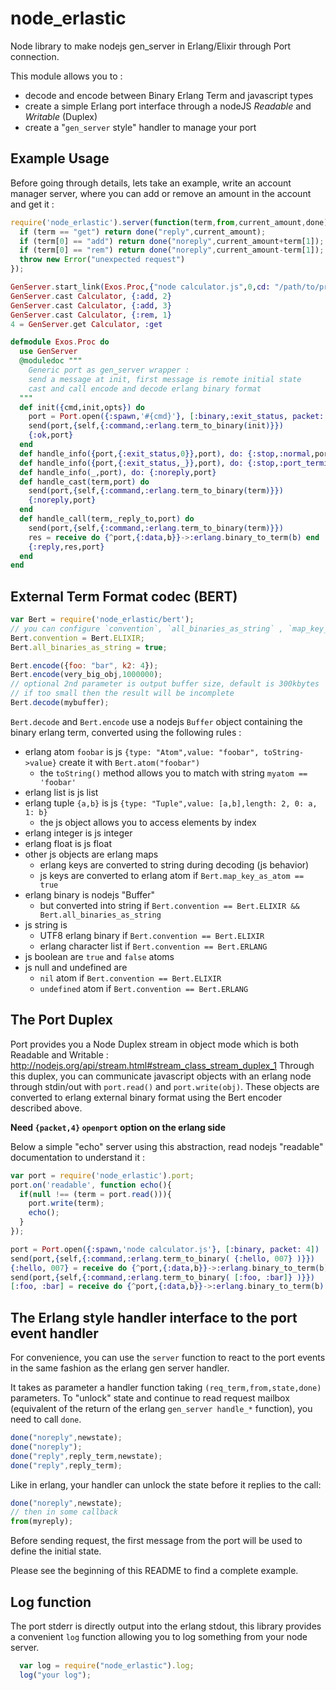 node_erlastic
=============

Node library to make nodejs gen_server in Erlang/Elixir through Port connection.

This module allows you to :
- decode and encode between Binary Erlang Term and javascript types
- create a simple Erlang port interface through a nodeJS *Readable* and *Writable* (Duplex)
- create a "`gen_server` style" handler to manage your port

## Example Usage

Before going through details, lets take an example, write an account
manager server, where you can add or remove an amount in the
account and get it :

```javascript
require('node_erlastic').server(function(term,from,current_amount,done){
  if (term == "get") return done("reply",current_amount);
  if (term[0] == "add") return done("noreply",current_amount+term[1]);
  if (term[0] == "rem") return done("noreply",current_amount-term[1]);
  throw new Error("unexpected request")
});
```

```elixir
GenServer.start_link(Exos.Proc,{"node calculator.js",0,cd: "/path/to/proj"}, name: Calculator)
GenServer.cast Calculator, {:add, 2}
GenServer.cast Calculator, {:add, 3}
GenServer.cast Calculator, {:rem, 1}
4 = GenServer.get Calculator, :get

defmodule Exos.Proc do
  use GenServer
  @moduledoc """
    Generic port as gen_server wrapper :
    send a message at init, first message is remote initial state
    cast and call encode and decode erlang binary format
  """
  def init({cmd,init,opts}) do
    port = Port.open({:spawn,'#{cmd}'}, [:binary,:exit_status, packet: 4] ++ opts)
    send(port,{self,{:command,:erlang.term_to_binary(init)}})
    {:ok,port}
  end
  def handle_info({port,{:exit_status,0}},port), do: {:stop,:normal,port}
  def handle_info({port,{:exit_status,_}},port), do: {:stop,:port_terminated,port}
  def handle_info(_,port), do: {:noreply,port}
  def handle_cast(term,port) do
    send(port,{self,{:command,:erlang.term_to_binary(term)}})
    {:noreply,port}
  end
  def handle_call(term,_reply_to,port) do
    send(port,{self,{:command,:erlang.term_to_binary(term)}})
    res = receive do {^port,{:data,b}}->:erlang.binary_to_term(b) end
    {:reply,res,port}
  end
end
```

## External Term Format codec (BERT)

```javascript
var Bert = require('node_erlastic/bert');
// you can configure `convention`, `all_binaries_as_string` , `map_key_as_atom`, see below
Bert.convention = Bert.ELIXIR;
Bert.all_binaries_as_string = true;

Bert.encode({foo: "bar", k2: 4});
Bert.encode(very_big_obj,1000000); 
// optional 2nd parameter is output buffer size, default is 300kbytes
// if too small then the result will be incomplete
Bert.decode(mybuffer);
```

`Bert.decode` and `Bert.encode` use a nodejs `Buffer` object
containing the binary erlang term, converted using the following rules :

- erlang atom `foobar` is js `{type: "Atom",value: "foobar", toString->value}` create it with `Bert.atom("foobar")`
  - the `toString()` method allows you to match with string `myatom == 'foobar'`
- erlang list is js list
- erlang tuple `{a,b}` is js `{type: "Tuple",value: [a,b],length: 2, 0: a, 1: b}`
  - the js object allows you to access elements by index
- erlang integer is js integer
- erlang float is js float
- other js objects are erlang maps
  - erlang keys are converted to string during decoding (js behavior)
  - js keys are converted to erlang atom if `Bert.map_key_as_atom == true`
- erlang binary is nodejs "Buffer"
  - but converted into string if `Bert.convention == Bert.ELIXIR && Bert.all_binaries_as_string`
- js string is
  - UTF8 erlang binary if `Bert.convention == Bert.ELIXIR`
  - erlang character list if `Bert.convention == Bert.ERLANG`
- js boolean are `true` and `false` atoms
- js null and undefined are
  - `nil` atom if `Bert.convention == Bert.ELIXIR`
  - `undefined` atom if `Bert.convention == Bert.ERLANG`

## The Port Duplex

Port provides you a Node Duplex stream in object mode which is both Readable
and Writable : http://nodejs.org/api/stream.html#stream_class_stream_duplex_1
Through this duplex, you can communicate javascript objects with an erlang node
through stdin/out with `port.read()` and `port.write(obj)`.  These objects are
converted to erlang external binary format using the Bert encoder described
above.

**Need `{packet,4}` `openport` option on the erlang side**

Below a simple "echo" server using this abstraction, read nodejs
"readable" documentation to understand it :

```javascript
var port = require('node_erlastic').port;
port.on('readable', function echo(){
  if(null !== (term = port.read())){
    port.write(term);
    echo();
  }
});
```

```elixir
port = Port.open({:spawn,'node calculator.js'}, [:binary, packet: 4])
send(port,{self,{:command,:erlang.term_to_binary( {:hello, 007} )}})
{:hello, 007} = receive do {^port,{:data,b}}->:erlang.binary_to_term(b) end
send(port,{self,{:command,:erlang.term_to_binary( [:foo, :bar]} )}})
[:foo, :bar] = receive do {^port,{:data,b}}->:erlang.binary_to_term(b) end
```

## The Erlang style handler interface to the port event handler

For convenience, you can use the `server` function to react to the
port events in the same fashion as the erlang gen server handler.

It takes as parameter a handler function taking `(req_term,from,state,done)` parameters.
To "unlock" state and continue to read request mailbox (equivalent of the
return of the erlang `gen_server handle_*` function), you need to call `done`.

```javascript
done("noreply",newstate); 
done("noreply");
done("reply",reply_term,newstate);
done("reply",reply_term);
```

Like in erlang, your handler can unlock the state before it replies
to the call:

```javascript
done("noreply",newstate);
// then in some callback
from(myreply);
```

Before sending request, the first message from the port will be
used to define the initial state.

Please see the beginning of this README to find a complete example.

## Log function

The port stderr is directly output into the erlang stdout, this library
provides a convenient `log` function allowing you to log something from your
node server.

```javascript
  var log = require("node_erlastic").log;
  log("your log");
```
